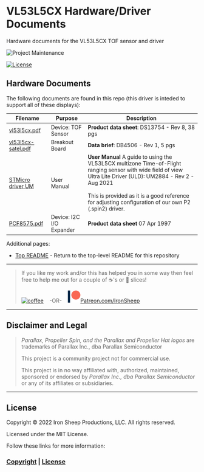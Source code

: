 # VL53L5CX Hardware/Driver Documents
Hardware documents for the VL53L5CX TOF sensor and driver

![Project Maintenance][maintenance-shield]

[![License][license-shield]](LICENSE)


## Hardware Documents

The following documents are found in this repo (this driver is inteded to support all of these displays):

| Filename | Purpose | Description 
| --- | --- | --- | 
| [vl53l5cx.pdf](vl53l5cx.pdf) | Device: TOF Sensor | **Product data sheet**: DS13754 - Rev 8, 38 pgs
| [vl53l5cx-satel.pdf](vl53l5cx-satel.pdf) | Breakout Board | **Data brief**: DB4506 - Rev 1, 5 pgs
| [STMicro driver UM](um2884-use-vl53l5cx-with-ultra-lite-driver-sw.pdf) | User Manual | **User Manual** A guide to using the VL53L5CX multizone Time-of-Flight ranging sensor with wide field of view Ultra Lite Driver (ULD): UM2884 - Rev 2 - Aug 2021<BR><BR>This is provided as it is a good reference for adjusting configuration of our own P2 (.spin2) driver. 
| [PCF8575.pdf](PCF8575.pdf) | Device: I2C I/O Expander | **Product data sheet** 07 Apr 1997



Additional pages:

- [Top README](https://github.com/ironsheep/P2-VL53L5CX-time-of-flight-driver) - Return to the top-level README for this repository



---

> If you like my work and/or this has helped you in some way then feel free to help me out for a couple of :coffee:'s or :pizza: slices!
>
> [![coffee](https://www.buymeacoffee.com/assets/img/custom_images/black_img.png)](https://www.buymeacoffee.com/ironsheep) &nbsp;&nbsp; -OR- &nbsp;&nbsp; [![Patreon](../Images/patreon.png)](https://www.patreon.com/IronSheep?fan_landing=true)[Patreon.com/IronSheep](https://www.patreon.com/IronSheep?fan_landing=true)

---

## Disclaimer and Legal

> *Parallax, Propeller Spin, and the Parallax and Propeller Hat logos* are trademarks of Parallax Inc., dba Parallax Semiconductor
>
> This project is a community project not for commercial use.
>
> This project is in no way affiliated with, authorized, maintained, sponsored or endorsed by *Parallax Inc., dba Parallax Semiconductor* or any of its affiliates or subsidiaries.

---

## License

Copyright © 2022 Iron Sheep Productions, LLC. All rights reserved.

Licensed under the MIT License.

Follow these links for more information:

### [Copyright](../copyright) | [License](../LICENSE)

[maintenance-shield]: https://img.shields.io/badge/maintainer-stephen%40ironsheep%2ebiz-blue.svg?style=for-the-badge

[license-shield]: https://camo.githubusercontent.com/bc04f96d911ea5f6e3b00e44fc0731ea74c8e1e9/68747470733a2f2f696d672e736869656c64732e696f2f6769746875622f6c6963656e73652f69616e74726963682f746578742d646976696465722d726f772e7376673f7374796c653d666f722d7468652d6261646765
